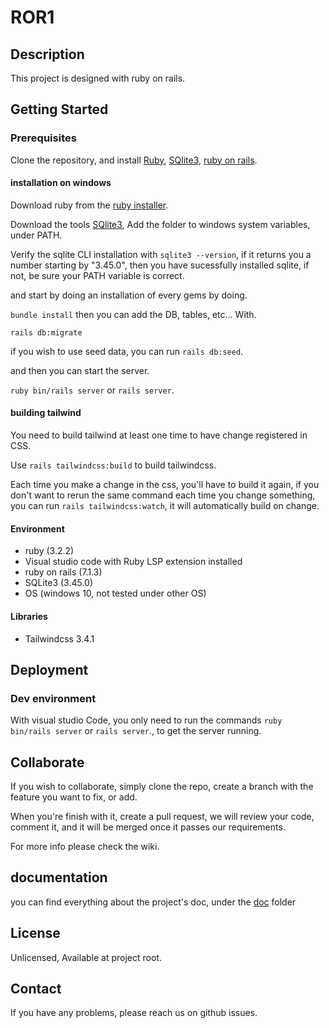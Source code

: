 # ROR1

## Description

This project is designed with ruby on rails.

## Getting Started

### Prerequisites

Clone the repository, and install [Ruby](https://www.ruby-lang.org/fr/downloads/), [SQlite3](https://www.sqlite.org/download.html), [ruby on rails](https://guides.rubyonrails.org/getting_started.html).

#### installation on windows

Download ruby from the [ruby installer](https://rubyinstaller.org/).

Download the tools [SQlite3](https://www.sqlite.org/2024/sqlite-tools-win-x64-3450000.zip), Add the folder to windows system variables, under PATH.

Verify the sqlite CLI installation with `sqlite3 --version`, if it returns you a number starting by "3.45.0", then you have sucessfully installed sqlite, if not, be sure your PATH variable is correct.


and start by doing an installation of every gems by doing.

`bundle install` then you can add the DB, tables, etc... With.

`rails db:migrate`

if you wish to use seed data, you can run `rails db:seed`.

and then you can start the server.

`ruby bin/rails server` or `rails server`.

#### building tailwind

You need to build tailwind at least one time to have change registered in CSS.

Use `rails tailwindcss:build` to build tailwindcss.

Each time you make a change in the css, you'll have to build it again, if you don't want to rerun the same command each time you change something, you can run `rails tailwindcss:watch`, it will automatically build on change.

#### Environment

- ruby (3.2.2)
- Visual studio code with Ruby LSP extension installed
- ruby on rails (7.1.3)
- SQLite3 (3.45.0)
- OS (windows 10, not tested under other OS)

#### Libraries

- Tailwindcss 3.4.1

## Deployment

### Dev environment

With visual studio Code, you only need to run the commands `ruby bin/rails server` or `rails server`., to get the server running.

## Collaborate

If you wish to collaborate, simply clone the repo, create a branch with the feature you want to fix, or add.

When you're finish with it, create a pull request, we will review your code, comment it, and it will be merged once it passes our requirements.

For more info please check the wiki.

## documentation 

you can find everything about the project's doc, under the [doc](https://github.com/tristepin222/ROR1/blob/main/doc/doc.md) folder

## License

Unlicensed, Available at project root.

## Contact

If you have any problems, please reach us on github issues.
